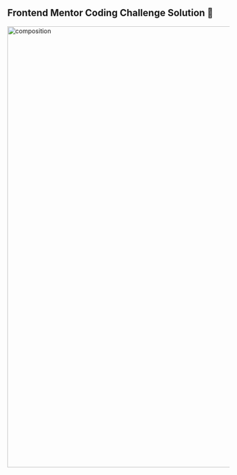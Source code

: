 ## Frontend Mentor Coding Challenge Solution 💫

<img width="1000" height="1000" alt="composition" src="https://github.com/user-attachments/assets/0f34a23e-7529-4574-8686-7c58f93a959c" />

